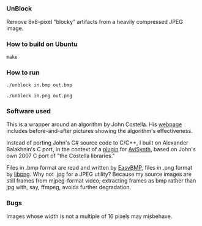 ### UnBlock

Remove 8x8-pixel "blocky" artifacts from a heavily compressed JPEG image.

### How to build on Ubuntu

`make`

### How to run

`./unblock in.bmp out.bmp`

`./unblock in.png out.png`

### Software used

This is a wrapper around an algorithm by John Costella.
His [webpage](http://johncostella.webs.com/unblock/)
includes before-and-after pictures showing the algorithm's effectiveness.

Instead of porting John's C# source code to C/C++,
I built on Alexander Balakhnin's C port,
in the context of a [plugin](http://avisynth.org.ru/unblock/unblock.html)
for [AviSynth](http://sourceforge.net/projects/avisynth2/),
based on John's own 2007 C port of "the Costella libraries."

Files in .bmp format are read and written by [EasyBMP](http://easybmp.sourceforge.net/),
files in .png format by [libpng](http://www.libpng.org/pub/png/libpng.html).
Why not .jpg for a JPEG utility?
Because my source images are still frames from mjpeg-format video;
extracting frames as bmp rather than jpg with, say, ffmpeg, avoids further degradation.

### Bugs

Images whose width is not a multiple of 16 pixels may misbehave.
